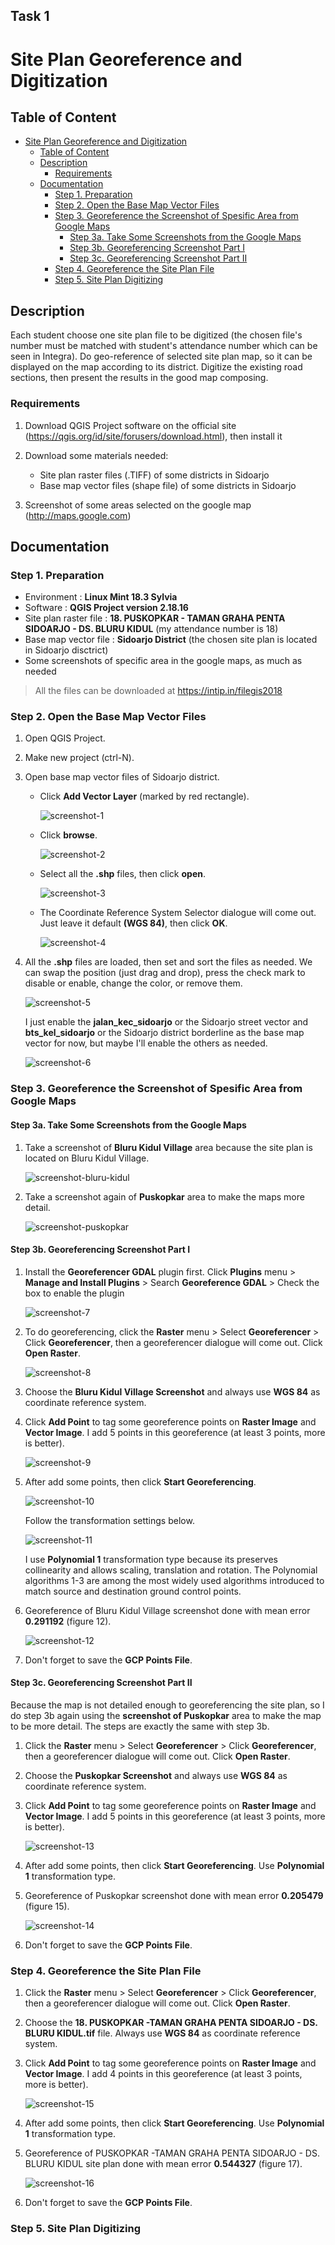 ## Task 1
# Site Plan Georeference and Digitization 

## Table of Content
- [Site Plan Georeference and Digitization](#site-plan-georeference-and-digitization)
  - [Table of Content](#table-of-content)
  - [Description](#description)
    - [Requirements](#requirements)
  - [Documentation](#documentation)
    - [Step 1. Preparation](#step-1-preparation)
    - [Step 2. Open the Base Map Vector Files](#step-2-open-the-base-map-vector-files)
    - [Step 3. Georeference the Screenshot of Spesific Area from Google Maps](#step-3-georeference-the-screenshot-of-spesific-area-from-google-maps)
      - [Step 3a. Take Some Screenshots from the Google Maps](#step-3a-take-some-screenshots-from-the-google-maps)
      - [Step 3b. Georeferencing Screenshot Part I](#step-3b-georeferencing-screenshot-part-i)
      - [Step 3c. Georeferencing Screenshot Part II](#step-3c-georeferencing-screenshot-part-ii)
    - [Step 4. Georeference the Site Plan File](#step-4-georeference-the-site-plan-file)
    - [Step 5. Site Plan Digitizing](#step-5-site-plan-digitizing)

<!-- /code_chunk_output -->

## Description

Each student choose one site plan file to be digitized (the chosen file's number must be matched with student's attendance number which can be seen in Integra). Do geo-reference of selected site plan map, so it can be displayed on the map according to its district. Digitize the existing road sections, then present the results in the good map composing.
 
### Requirements
1. Download QGIS Project software on the official site (https://qgis.org/id/site/forusers/download.html), then install it
2. Download some materials needed:
    *  Site plan raster files (.TIFF) of some districts in Sidoarjo
    *  Base map vector files (shape file) of some districts in Sidoarjo
  
3. Screenshot of some areas selected on the google map (http://maps.google.com)

## Documentation
### Step 1. Preparation
* Environment : **Linux Mint 18.3 Sylvia**
* Software : **QGIS Project version 2.18.16**
* Site plan raster file : **18. PUSKOPKAR - TAMAN GRAHA PENTA SIDOARJO - DS. BLURU KIDUL** (my attendance number is 18)
* Base map vector file : **Sidoarjo District** (the chosen site plan is located in Sidoarjo disctrict)
* Some screenshots of specific area in the google maps, as much as needed

> All the files can be downloaded at https://intip.in/filegis2018

### Step 2. Open the Base Map Vector Files
1. Open QGIS Project.
2. Make new project (ctrl-N).
3. Open base map vector files of Sidoarjo district.
    * Click **Add Vector Layer** (marked by red rectangle).
  
      ![screenshot-1](/georeference-site-plan/img/1.png "Figure 1")

    * Click **browse**.
  
      ![screenshot-2](/georeference-site-plan/img/2.png "Figure 2")

    * Select all the **.shp** files, then click **open**.
  
      ![screenshot-3](/georeference-site-plan/img/3.png "Figure 3")

    * The Coordinate Reference System Selector dialogue will come out. Just leave it default **(WGS 84)**, then click **OK**.
  
      ![screenshot-4](/georeference-site-plan/img/4.png "Figure 4")
   
4. All the **.shp** files are loaded, then set and sort the files as needed. We can swap the position (just drag and drop), press the check mark to disable or enable, change the color, or remove them.
  
    ![screenshot-5](/georeference-site-plan/img/5.png "Figure 5")

    I just enable the **jalan_kec_sidoarjo** or the Sidoarjo street vector and **bts_kel_sidoarjo** or the Sidoarjo district borderline as the base map vector for now, but maybe I'll enable the others as needed.

    ![screenshot-6](/georeference-site-plan/img/6.png "Figure 6")


### Step 3. Georeference the Screenshot of Spesific Area from Google Maps

#### Step 3a. Take Some Screenshots from the Google Maps
1. Take a screenshot of **Bluru Kidul Village** area because the site plan is located on Bluru Kidul Village.

    ![screenshot-bluru-kidul](/georeference-site-plan/img/desa-bluru-kidul.png "Figure 7")

2. Take a screenshot again of **Puskopkar** area to make the maps more detail.
   
    ![screenshot-puskopkar](/georeference-site-plan/img/puskopkar.png "Figure 8")

#### Step 3b. Georeferencing Screenshot Part I

1. Install the **Georeferencer GDAL** plugin first. Click **Plugins** menu > **Manage and Install Plugins** > Search **Georeference GDAL** > Check the box to enable the plugin

    ![screenshot-7](/georeference-site-plan/img/7.png "Figure 9")

2. To do georeferencing, click the **Raster** menu > Select **Georeferencer** > Click **Georeferencer**, then a georeferencer dialogue will come out. Click **Open Raster**.

    ![screenshot-8](/georeference-site-plan/img/8.png "Figure 10")

3. Choose the **Bluru Kidul Village Screenshot** and always use **WGS 84** as coordinate reference system.
4. Click **Add Point** to tag some georeference points on **Raster Image** and **Vector Image**. I add 5 points in this georeference (at least 3 points, more is better).
   
    ![screenshot-9](/georeference-site-plan/img/9.png "Figure 11")
   
5. After add some points, then click **Start Georeferencing**.
   
    ![screenshot-10](/georeference-site-plan/img/10.png "Figure 12")

    Follow the transformation settings below. 

    ![screenshot-11](/georeference-site-plan/img/11.png "Figure 13")

    I use **Polynomial 1** transformation type because its preserves collinearity and allows scaling, translation and rotation. The Polynomial algorithms 1-3 are among the most widely used algorithms introduced to match source and destination ground control points.

6. Georeference of Bluru Kidul Village screenshot done with mean error **0.291192** (figure 12).

    ![screenshot-12](/georeference-site-plan/img/12.png "Figure 14")

7. Don't forget to save the **GCP Points File**.

#### Step 3c. Georeferencing Screenshot Part II
Because the map is not detailed enough to georeferencing the site plan, so I do step 3b again using the **screenshot of Puskopkar** area to make the map to be more detail. The steps are exactly the same with step 3b.

1. Click the **Raster** menu > Select **Georeferencer** > Click **Georeferencer**, then a georeferencer dialogue will come out. Click **Open Raster**.
2. Choose the **Puskopkar Screenshot** and always use **WGS 84** as coordinate reference system.
3. Click **Add Point** to tag some georeference points on **Raster Image** and **Vector Image**. I add 5 points in this georeference (at least 3 points, more is better).
   
   ![screenshot-13](/georeference-site-plan/img/13.png "Figure 15")

4. After add some points, then click **Start Georeferencing**. Use **Polynomial 1** transformation type.
5. Georeference of Puskopkar screenshot done with mean error **0.205479** (figure 15).

    ![screenshot-14](/georeference-site-plan/img/14.png "Figure 16")

6. Don't forget to save the **GCP Points File**.

### Step 4. Georeference the Site Plan File
1. Click the **Raster** menu > Select **Georeferencer** > Click **Georeferencer**, then a georeferencer dialogue will come out. Click **Open Raster**.
2. Choose the **18. PUSKOPKAR -TAMAN GRAHA PENTA SIDOARJO - DS. BLURU KIDUL.tif** file. Always use **WGS 84** as coordinate reference system.
3. Click **Add Point** to tag some georeference points on **Raster Image** and **Vector Image**. I add 4 points in this georeference (at least 3 points, more is better).
   
   ![screenshot-15](/georeference-site-plan/img/15.png "Figure 17")

4. After add some points, then click **Start Georeferencing**. Use **Polynomial 1** transformation type.
5. Georeference of PUSKOPKAR -TAMAN GRAHA PENTA SIDOARJO - DS. BLURU KIDUL site plan done with mean error **0.544327** (figure 17).
   
    ![screenshot-16](/georeference-site-plan/img/16.png "Figure 18")

6. Don't forget to save the **GCP Points File**.


### Step 5. Site Plan Digitizing










<!-- > More documentation: https://github.com/mocatfrio/GIS-2018 -->